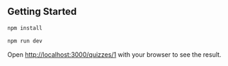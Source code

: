 ## Getting Started

```bash
npm install

```

```bash
npm run dev
```

Open [http://localhost:3000/quizzes/1](http://localhost:3000/quizzes/1) with your browser to see the result.